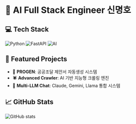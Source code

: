 # 🚀 AI Full Stack Engineer 신명호

## 💻 Tech Stack
![Python](https://img.shields.io/badge/Python-3776AB?style=flat&logo=python&logoColor=white)
![FastAPI](https://img.shields.io/badge/FastAPI-009688?style=flat&logo=fastapi&logoColor=white)
![AI](https://img.shields.io/badge/AI-Claude%20|%20Gemini%20|%20GPT-blue)

## 🌟 Featured Projects
- 🤖 **PROGEN**: 공공조달 제안서 자동생성 시스템
- 🕷️ **Advanced Crawler**: AI 기반 지능형 크롤링 엔진
- 💬 **Multi-LLM Chat**: Claude, Gemini, Llama 통합 시스템

## 📈 GitHub Stats
![GitHub stats](https://github-readme-stats.vercel.app/api?username=EnzoMH&show_icons=true&theme=radical)
